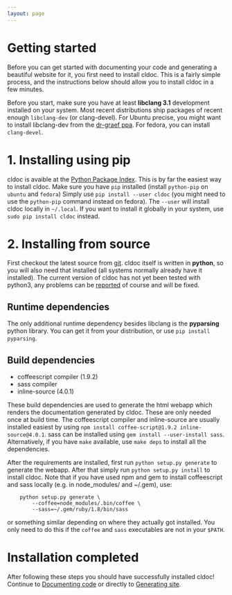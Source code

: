 ```yaml
---
layout: page
---
```


# Getting started
Before you can get started with documenting your code and generating a beautiful
website for it, you first need to install cldoc. This is a fairly simple process,
and the instructions below should allow you to install cldoc in a few minutes.

Before you start, make sure you have at least **libclang 3.1** development
installed on your system. Most recent distributions ship packages of recent
enough `libclang-dev` (or clang-devel). For Ubuntu precise, you might want to
install libclang-dev from the
[dr-graef ppa](https://launchpad.net/~dr-graef/+archive/llvm-3.1.precise). For
fedora, you can install `clang-devel`.

# 1. Installing using pip
cldoc is avaible at the [Python Package Index](http://pypi.python.org/pypi/cldoc/).
This is by far the easiest way to install cldoc. Make sure you have `pip`
installed (install `python-pip` on `ubuntu` and `fedora`) Simply use
`pip install --user cldoc` (you might need to use the `python-pip` command instead
on fedora). The `--user` will install cldoc locally in `~/.local`. If you want
to install it globally in your system, use `sudo pip install cldoc` instead.

# 2. Installing from source
First checkout the latest source from [git](https://github.com/jessevdk/cldoc).
cldoc itself is written in **python**, so you will also need that installed (all
systems normally already have it installed). The current version of cldoc has
not yet been tested with python3, any problems can be
[reported](https://github.com/jessevdk/cldoc/issues) of course and will be fixed.

## Runtime dependencies
The only additional runtime dependency besides libclang is the **pyparsing**
python library. You can get it from your distribution, or use
`pip install pyparsing`.

## Build dependencies ##
* coffeescript compiler (1.9.2)
* sass compiler
* inline-source (4.0.1)

These build dependencies are used to generate the html webapp which renders
the documentation generated by cldoc. These are only needed once at build time.
The coffeescript compiler and inline-source are usually installed easiest
by using `npm install coffee-script@1.9.2 inline-source@4.0.1`. sass can be installed using
`gem install --user-install sass`. Alternatively, if you have `make` available, use
`make deps` to install all the dependencies.

After the requirements are installed, first run `python setup.py generate` to
generate the webapp. After that simply run `python setup.py install` to
install cldoc. Note that if you have used npm and gem to install coffeescript and
sass locally (e.g. in node_modules/ and ~/.gem), use:

```
    python setup.py generate \
        --coffee=node_modules/.bin/coffee \
        --sass=~/.gem/ruby/1.8/bin/sass
```

or something similar depending on where they actually got installed. You only
need to do this if the `coffee` and `sass` executables are not in
your `$PATH`.

# Installation completed
After following these steps you should have successfully installed cldoc!
Continue to [Documenting code](documenting.html) or directly to
[Generating site](generating.html).
